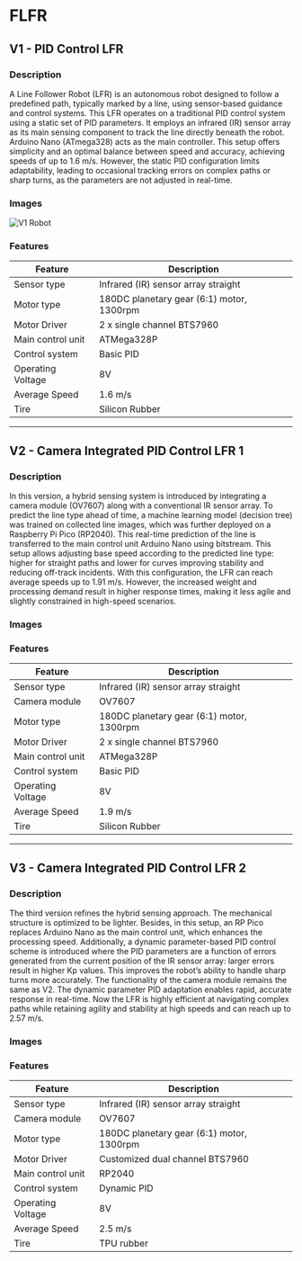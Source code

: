 # FLFR

## V1 - PID Control LFR

### Description
A Line Follower Robot (LFR) is an autonomous robot designed to follow a predefined path, typically marked by a line, using sensor-based guidance and control systems. This LFR operates on a traditional PID control system using a static set of PID parameters. It employs an infrared (IR) sensor array as its main sensing component to track the line directly beneath the robot. Arduino Nano (ATmega328) acts as the main controller. This setup offers simplicity and an optimal balance between speed and accuracy, achieving speeds of up to 1.6 m/s. However, the static PID configuration limits adaptability, leading to occasional tracking errors on complex paths or sharp turns, as the parameters are not adjusted in real-time.

### Images
![V1 Robot](images/robot_v1.png)
### Features

| Feature            | Description                                      |
|--------------------|--------------------------------------------------|
| Sensor type        | Infrared (IR) sensor array straight              |
| Motor type         | 180DC planetary gear (6:1) motor, 1300rpm        |
| Motor Driver       | 2 x single channel BTS7960                       |
| Main control unit  | ATMega328P                                       |
| Control system     | Basic PID                                        |
| Operating Voltage  | 8V                                               |
| Average Speed      | 1.6 m/s                                          |
| Tire               | Silicon Rubber                                   |



---

## V2 - Camera Integrated PID Control LFR 1

### Description
In this version, a hybrid sensing system is introduced by integrating a camera module (OV7607) along with a conventional IR sensor array. To predict the line type ahead of time, a machine learning model (decision tree) was trained on collected line images, which was further deployed on a Raspberry Pi Pico (RP2040). This real-time prediction of the line is transferred to the main control unit Arduino Nano using bitstream. This setup allows adjusting base speed according to the predicted line type: higher for straight paths and lower for curves improving stability and reducing off-track incidents. With this configuration, the LFR can reach average speeds up to 1.91 m/s. However, the increased weight and processing demand result in higher response times, making it less agile and slightly constrained in high-speed scenarios.

### Images


### Features

| Feature            | Description                                      |
|--------------------|--------------------------------------------------|
| Sensor type        | Infrared (IR) sensor array straight              |
| Camera module      | OV7607                                           |
| Motor type         | 180DC planetary gear (6:1) motor, 1300rpm        |
| Motor Driver       | 2 x single channel BTS7960                       |
| Main control unit  | ATMega328P                                       |
| Control system     | Basic PID                                        |
| Operating Voltage  | 8V                                               |
| Average Speed      | 1.9 m/s                                          |
| Tire               | Silicon Rubber                                   |


---

## V3 - Camera Integrated PID Control LFR 2

### Description
The third version refines the hybrid sensing approach. The mechanical structure is optimized to be lighter. Besides, in this setup, an RP Pico replaces Arduino Nano as the main control unit, which enhances the processing speed. Additionally, a dynamic parameter-based PID control scheme is introduced where the PID parameters are a function of errors generated from the current position of the IR sensor array: larger errors result in higher Kp values. This improves the robot’s ability to handle sharp turns more accurately. The functionality of the camera module remains the same as V2. The dynamic parameter PID adaptation enables rapid, accurate response in real-time. Now the LFR is highly efficient at navigating complex paths while retaining agility and stability at high speeds and can reach up to 2.57 m/s.

### Images


### Features

| Feature            | Description                                      |
|--------------------|--------------------------------------------------|
| Sensor type        | Infrared (IR) sensor array straight              |
| Camera module      | OV7607                                           |
| Motor type         | 180DC planetary gear (6:1) motor, 1300rpm        |
| Motor Driver       | Customized dual channel BTS7960                  |
| Main control unit  | RP2040                                           |
| Control system     | Dynamic PID                                      |
| Operating Voltage  | 8V                                               |
| Average Speed      | 2.5 m/s                                          |
| Tire               | TPU rubber                                       |


